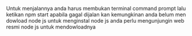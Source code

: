 Untuk menjalannya anda harus membukan terminal command prompt lalu ketikan npm start 
apabila gagal dijalan kan kemungkinan anda belum men dowload node js 
untuk menginstal node js anda perlu mengunjungin web resmi node js untuk mendowloadnya 
